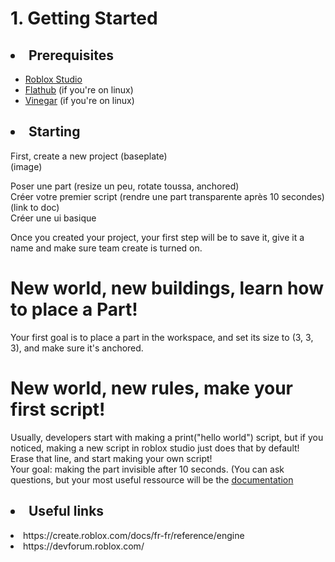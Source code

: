 # 1. Getting Started

## <li> Prerequisites </li>

- [Roblox Studio](https://roblox.com)
- [Flathub](https://flathub.org/setup/Ubuntu) (if you're on linux)
- [Vinegar](https://flathub.org/apps/org.vinegarhq.Vinegar) (if you're on linux)

## <li> Starting </li>

First, create a new project (baseplate)
<br>
(image)

Poser une part (resize un peu, rotate toussa, anchored) <br>
Créer votre premier script (rendre une part transparente après 10 secondes) (link to doc) <br>
Créer une ui basique <br>

Once you created your project, your first step will be to save it, give it a name and make sure team create is turned on.

# New world, new buildings, learn how to place a Part!
Your first goal is to place a part in the workspace, and set its size to (3, 3, 3), and make sure it's anchored.

# New world, new rules, make your first script!
Usually, developers start with making a print("hello world") script, but if you noticed, making a new script in roblox studio just does that by default! <br>
Erase that line, and start making your own script! <br>
Your goal: making the part invisible after 10 seconds. (You can ask questions, but your most useful ressource will be the [documentation](#useful-links)


## <li> Useful links </li>
<li> https://create.roblox.com/docs/fr-fr/reference/engine </li>
<li> https://devforum.roblox.com/ </li>
